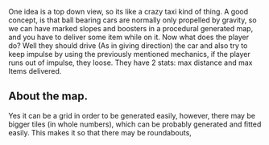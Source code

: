 One idea is a top down view, so its like a crazy taxi kind of thing.
A good concept, is that ball bearing cars are normally only propelled by gravity, so we can have marked slopes and boosters in a procedural generated map, and you have to deliver some item while on it. Now what does the player do? Well they should drive (As in giving direction) the car and also try to keep impulse by using the previously mentioned mechanics, if the player runs out of impulse, they loose. They have 2 stats: max distance and max Items delivered.  

## About the map.

Yes it can be a grid in order to be generated easily, however, there may be bigger tiles (in whole numbers), which can be probably generated and fitted easily. This makes it so that there may be roundabouts, 